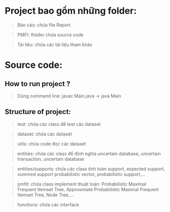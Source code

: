 
# Project bao gồm những folder:

> Báo cáo: chứa file Report

> PMFI: tfolder chứa source code

> Tài liệu: chứa các tài liệu tham khảo

# Source code:

## How to run project ?

> Dùng command line: javac Main.java -> java Main

## Structure of project:

>  test: chứa các class để test các dataset

>  dataset: chứa các dataset

>  utils: chứa code đọc các dataset

>  entities: chứa các class để định nghĩa uncertain database, uncertain transaction, uncertain database

>  entities/supports: chứa các class tính toán support, expected support, summed support probabilistic vector, probabilistic support,...

>  pmfit: chứa class implement thuật toán: Probabilistic Maximal Frequent Itemset Tree, Approximate Probabilistic Maximal Frequent Itemset Tree, Node Tree,...

>  functions: chứa các interface